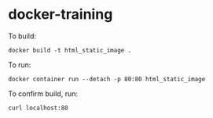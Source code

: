 # docker-training

To build: 
```
docker build -t html_static_image .
```

To run:
```
docker container run --detach -p 80:80 html_static_image
```

To confirm build, run:
```
curl localhost:80
```
